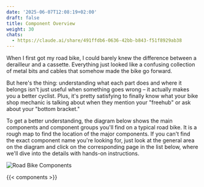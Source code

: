 ```yaml
---
date: '2025-06-07T12:08:19+02:00'
draft: false
title: Component Overview
weight: 30
chats:
  - https://claude.ai/share/491ffdb6-0636-42bb-b843-f51f8929ab38
---
```


When I first got my road bike, I could barely knew the difference between a derailleur and a cassette.
Everything just looked like a confusing collection of metal bits and cables that somehow made the bike go forward.

But here's the thing: understanding what each part does and where it belongs isn't just useful when something goes wrong – it actually makes you a better cyclist.
Plus, it's pretty satisfying to finally know what your bike shop mechanic is talking about when they mention your "freehub" or ask about your "bottom bracket."

To get a better understanding, the diagram below shows the main components and component groups you'll find on a typical road bike.
It is a rough map to find the location of the major components.
If you can't find the exact component name you're looking for, just look at the general area on the diagram and click on the corresponding page in the list below, where we'll dive into the details with hands-on instructions.

![Road Bike Components](/road-bike-components.webp)

{{< components >}}
